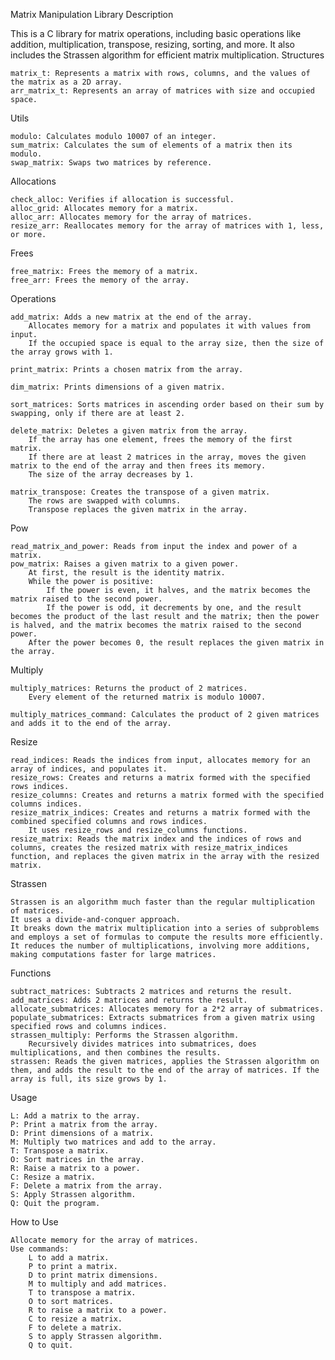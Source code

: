 Matrix Manipulation Library
Description

This is a C library for matrix operations, including basic operations like addition, multiplication, transpose, resizing, sorting, and more. It also includes the Strassen algorithm for efficient matrix multiplication.
Structures

    matrix_t: Represents a matrix with rows, columns, and the values of the matrix as a 2D array.
    arr_matrix_t: Represents an array of matrices with size and occupied space.

Utils

    modulo: Calculates modulo 10007 of an integer.
    sum_matrix: Calculates the sum of elements of a matrix then its modulo.
    swap_matrix: Swaps two matrices by reference.

Allocations

    check_alloc: Verifies if allocation is successful.
    alloc_grid: Allocates memory for a matrix.
    alloc_arr: Allocates memory for the array of matrices.
    resize_arr: Reallocates memory for the array of matrices with 1, less, or more.

Frees

    free_matrix: Frees the memory of a matrix.
    free_arr: Frees the memory of the array.

Operations

    add_matrix: Adds a new matrix at the end of the array.
        Allocates memory for a matrix and populates it with values from input.
        If the occupied space is equal to the array size, then the size of the array grows with 1.

    print_matrix: Prints a chosen matrix from the array.

    dim_matrix: Prints dimensions of a given matrix.

    sort_matrices: Sorts matrices in ascending order based on their sum by swapping, only if there are at least 2.

    delete_matrix: Deletes a given matrix from the array.
        If the array has one element, frees the memory of the first matrix.
        If there are at least 2 matrices in the array, moves the given matrix to the end of the array and then frees its memory.
        The size of the array decreases by 1.

    matrix_transpose: Creates the transpose of a given matrix.
        The rows are swapped with columns.
        Transpose replaces the given matrix in the array.

Pow

    read_matrix_and_power: Reads from input the index and power of a matrix.
    pow_matrix: Raises a given matrix to a given power.
        At first, the result is the identity matrix.
        While the power is positive:
            If the power is even, it halves, and the matrix becomes the matrix raised to the second power.
            If the power is odd, it decrements by one, and the result becomes the product of the last result and the matrix; then the power is halved, and the matrix becomes the matrix raised to the second power.
        After the power becomes 0, the result replaces the given matrix in the array.

Multiply

    multiply_matrices: Returns the product of 2 matrices.
        Every element of the returned matrix is modulo 10007.

    multiply_matrices_command: Calculates the product of 2 given matrices and adds it to the end of the array.

Resize

    read_indices: Reads the indices from input, allocates memory for an array of indices, and populates it.
    resize_rows: Creates and returns a matrix formed with the specified rows indices.
    resize_columns: Creates and returns a matrix formed with the specified columns indices.
    resize_matrix_indices: Creates and returns a matrix formed with the combined specified columns and rows indices.
        It uses resize_rows and resize_columns functions.
    resize_matrix: Reads the matrix index and the indices of rows and columns, creates the resized matrix with resize_matrix_indices function, and replaces the given matrix in the array with the resized matrix.

Strassen

    Strassen is an algorithm much faster than the regular multiplication of matrices.
    It uses a divide-and-conquer approach.
    It breaks down the matrix multiplication into a series of subproblems and employs a set of formulas to compute the results more efficiently.
    It reduces the number of multiplications, involving more additions, making computations faster for large matrices.

Functions

    subtract_matrices: Subtracts 2 matrices and returns the result.
    add_matrices: Adds 2 matrices and returns the result.
    allocate_submatrices: Allocates memory for a 2*2 array of submatrices.
    populate_submatrices: Extracts submatrices from a given matrix using specified rows and columns indices.
    strassen_multiply: Performs the Strassen algorithm.
        Recursively divides matrices into submatrices, does multiplications, and then combines the results.
    strassen: Reads the given matrices, applies the Strassen algorithm on them, and adds the result to the end of the array of matrices. If the array is full, its size grows by 1.

Usage

    L: Add a matrix to the array.
    P: Print a matrix from the array.
    D: Print dimensions of a matrix.
    M: Multiply two matrices and add to the array.
    T: Transpose a matrix.
    O: Sort matrices in the array.
    R: Raise a matrix to a power.
    C: Resize a matrix.
    F: Delete a matrix from the array.
    S: Apply Strassen algorithm.
    Q: Quit the program.

How to Use

    Allocate memory for the array of matrices.
    Use commands:
        L to add a matrix.
        P to print a matrix.
        D to print matrix dimensions.
        M to multiply and add matrices.
        T to transpose a matrix.
        O to sort matrices.
        R to raise a matrix to a power.
        C to resize a matrix.
        F to delete a matrix.
        S to apply Strassen algorithm.
        Q to quit.
